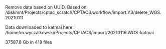 Remove data based on UUID.  Based on /diskmnt/Projects/cptac_scratch/CPTAC3.workflow/import.Y3/delete_WGS.20210111

Data downloaded to katmai here: /home/m.wyczalkowski/Projects/CPTAC3/import/20210116.WGS-katmai


37587.8 Gb in 418 files
